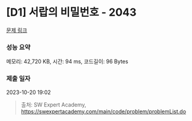# [D1] 서랍의 비밀번호 - 2043 

[문제 링크](https://swexpertacademy.com/main/code/problem/problemDetail.do?contestProbId=AV5QJ_8KAx8DFAUq) 

### 성능 요약

메모리: 42,720 KB, 시간: 94 ms, 코드길이: 96 Bytes

### 제출 일자

2023-10-20 19:02



> 출처: SW Expert Academy, https://swexpertacademy.com/main/code/problem/problemList.do